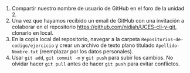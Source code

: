 1. Compartir nuestro nombre de usuario de GitHub en el foro de la unidad 2.
2. Una vez que hayamos recibido un email de GitHub con una invitación a colaborar en el repositorio https://github.com/nidiah/UCES-cli-y-git, clonarlo en local.
3. En la copia local del repositorio, navegar a la carpeta `Repositorios-de-codigo/ejercicio` y crear un archivo de texto plano titulado `Apellido-Nombre.txt` (reemplazar por los datos personales).
4. Usar `git add`, `git commit -m` y `git push` para subir los cambios. No olvidar hacer `git pull` antes de hacer `git push` para evitar conflictos.
